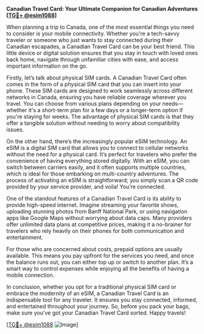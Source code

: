 **Canadian Travel Card: Your Ultimate Companion for Canadian Adventures [[TG💪+ @esim1088](https://t.me/s/esim1088)]**

When planning a trip to Canada, one of the most essential things you need to consider is your mobile connectivity. Whether you're a tech-savvy traveler or someone who just wants to stay connected during their Canadian escapades, a Canadian Travel Card can be your best friend. This little device or digital solution ensures that you stay in touch with loved ones back home, navigate through unfamiliar cities with ease, and access important information on the go.

Firstly, let’s talk about physical SIM cards. A Canadian Travel Card often comes in the form of a physical SIM card that you can insert into your phone. These SIM cards are designed to work seamlessly across different networks in Canada, ensuring you have reliable coverage wherever you travel. You can choose from various plans depending on your needs—whether it's a short-term plan for a few days or a longer-term option if you're staying for weeks. The advantage of physical SIM cards is that they offer a tangible solution without needing to worry about compatibility issues.

On the other hand, there’s the increasingly popular eSIM technology. An eSIM is a digital SIM card that allows you to connect to cellular networks without the need for a physical card. It’s perfect for travelers who prefer the convenience of having everything stored digitally. With an eSIM, you can switch between carriers easily, and it often supports multiple countries, which is ideal for those embarking on multi-country adventures. The process of activating an eSIM is straightforward; you simply scan a QR code provided by your service provider, and voila! You’re connected.

One of the standout features of a Canadian Travel Card is its ability to provide high-speed internet. Imagine streaming your favorite shows, uploading stunning photos from Banff National Park, or using navigation apps like Google Maps without worrying about data caps. Many providers offer unlimited data plans at competitive prices, making it a no-brainer for travelers who rely heavily on their phones for both communication and entertainment.

For those who are concerned about costs, prepaid options are usually available. This means you pay upfront for the services you need, and once the balance runs out, you can either top up or switch to another plan. It’s a smart way to control expenses while enjoying all the benefits of having a mobile connection.

In conclusion, whether you opt for a traditional physical SIM card or embrace the modernity of an eSIM, a Canadian Travel Card is an indispensable tool for any traveler. It ensures you stay connected, informed, and entertained throughout your journey. So, before you pack your bags, make sure you’ve got your Canadian Travel Card sorted. Happy travels!

[[TG💪+ @esim1088](https://t.me/s/esim1088) ![Image](https://i.postimg.cc/Y0z9fWf4/image.png)]